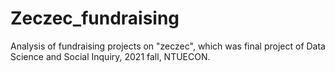 # Zeczec_fundraising
Analysis of fundraising projects on "zeczec", which was final project of Data Science and Social Inquiry, 2021 fall, NTUECON.
